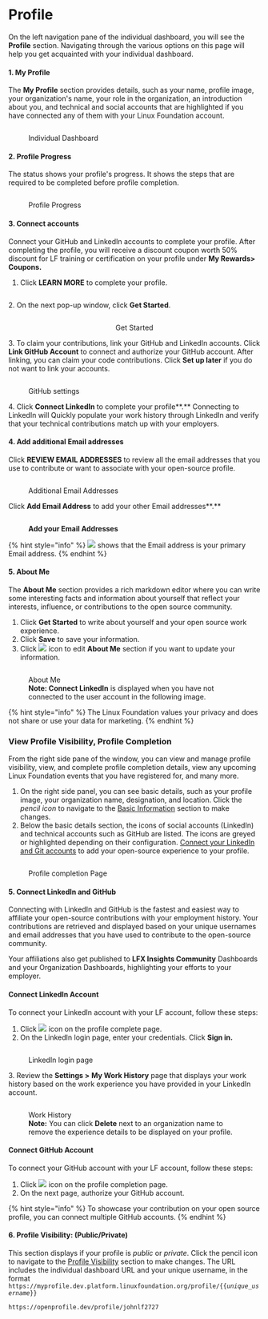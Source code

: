 # Profile

On the left navigation pane of the individual dashboard, you will see the **Profile** section.  Navigating through the various options on this page will help you get acquainted with your individual dashboard.

#### 1. My Profile

The **My Profile** section provides details, such as your name, profile image, your organization's name, your role in the organization, an introduction about you, and technical and social accounts that are highlighted if you have connected any of them with your Linux Foundation account.

<figure><img src="../../.gitbook/assets/2023-09-13_20h43_32.png" alt=""><figcaption><p>Individual Dashboard</p></figcaption></figure>

#### 2. Profile Progress

The status shows your profile's progress. It shows the steps that are required to be completed before profile completion.

<figure><img src="../../.gitbook/assets/2023-09-13_12h59_59.png" alt=""><figcaption><p>Profile Progress</p></figcaption></figure>

#### 3. Connect accounts

Connect your GitHub and LinkedIn accounts to complete your profile. After completing the profile, you will receive a discount coupon worth 50% discount for LF training or certification on your profile under **My Rewards> Coupons.**

1. Click **LEARN MORE** to complete your profile.

<figure><img src="../../.gitbook/assets/Learn more (1).PNG" alt=""><figcaption></figcaption></figure>

&#x20;2\. On the next pop-up window, click **Get Started**.

<div align="center">

<figure><img src="../../.gitbook/assets/Get Started.PNG" alt=""><figcaption><p>Get Started</p></figcaption></figure>

</div>

3\. To claim your contributions, link your GitHub and LinkedIn accounts. Click **Link GitHub Account** to connect and authorize your GitHub account. After linking, you can claim your code contributions. Click **Set up later** if you do not want to link your accounts.

<figure><img src="../../.gitbook/assets/Github_contribution.PNG" alt=""><figcaption><p>GitHub settings</p></figcaption></figure>

4\. Click **Connect LinkedIn** to complete your profile**.** Connecting to LinkedIn will Quickly populate your work history through LinkedIn and verify that your technical contributions match up with your employers.

#### 4. Add additional Email addresses

Click **REVIEW EMAIL ADDRESSES** to review all the email addresses that you use to contribute or want to associate with your open-source profile.

<figure><img src="../../.gitbook/assets/additional mails.PNG" alt=""><figcaption><p>Additional Email Addresses</p></figcaption></figure>

Click **Add Email Address** to add your other Email addresses**.**

<figure><img src="../../.gitbook/assets/review your email.png" alt=""><figcaption><p><strong>Add your Email Addresses</strong></p></figcaption></figure>

{% hint style="info" %}
![](<../../.gitbook/assets/image (34).png>) shows that the Email address is your primary Email address.
{% endhint %}

#### 5. About Me

The **About Me** section provides a rich markdown editor where you can write some interesting facts and information about yourself that reflect your interests, influence, or contributions to the open source community.

1. Click **Get Started** to write about yourself and your open source work experience.
2. Click **Save** to save your information.
3. Click ![](../../.gitbook/assets/pencil.PNG) icon to edit **About Me** section if you want to update your information.

<figure><img src="../../.gitbook/assets/2023-09-13_20h46_52.png" alt=""><figcaption><p>About Me<br><strong>Note: Connect LinkedIn</strong> is displayed when you have not connected to the user account in the following image.</p></figcaption></figure>



{% hint style="info" %}
The Linux Foundation values your privacy and does not share or use your data for marketing.
{% endhint %}

### View Profile Visibility, Profile Completion

From the right side pane of the window, you can view and manage profile visibility, view, and complete profile completion details, view any upcoming Linux Foundation events that you have registered for, and many more.

1. On the right side panel, you can see basic details, such as your profile image, your organization name, designation, and location. Click the _pencil icon_ to navigate to the [Basic Information](../settings/update-profile-information.md#update-basic-information) section to make changes.
2. Below the basic details section, the icons of social accounts (LinkedIn) and technical accounts such as GitHub are listed. The icons are greyed or highlighted depending on their configuration. [Connect your LinkedIn and Git accounts](./#connect-or-disconnect-accounts) to add your open-source experience to your profile.

<figure><img src="../../.gitbook/assets/profile visibility and profile completion (1).png" alt=""><figcaption><p>Profile completion Page</p></figcaption></figure>

#### 5. Connect LinkedIn and GitHub

Connecting with LinkedIn and GitHub is the fastest and easiest way to affiliate your open-source contributions with your employment history. Your contributions are retrieved and displayed based on your unique usernames and email addresses that you have used to contribute to the open-source community.

Your affiliations also get published to **LFX Insights Community** Dashboards and your Organization Dashboards, highlighting your efforts to your employer.

#### Connect LinkedIn Account

To connect your LinkedIn account with your LF account, follow these steps:

1. Click ![](<../../.gitbook/assets/image (38).png>) icon on the profile complete page.
2. On the LinkedIn login page, enter your credentials. Click **Sign in.**

<figure><img src="../../.gitbook/assets/linkedIn sign in.PNG" alt=""><figcaption><p>LinkedIn login page </p></figcaption></figure>

3\. Review the **Settings >** **My Work History** page that displays your work history based on the work experience you have provided in your LinkedIn account.

<figure><img src="../../.gitbook/assets/2023-09-13_20h53_54.png" alt=""><figcaption><p>Work History<br><strong>Note:</strong> You can click <strong>Delete</strong> next to an organization name to remove the experience details to be displayed on your profile.</p></figcaption></figure>

#### Connect GitHub Account

To connect your GitHub account with your LF account, follow these steps:

1. Click ![](<../../.gitbook/assets/image (48).png>) icon on the profile completion page.
2. On the next page, authorize your GitHub account.

{% hint style="info" %}
To showcase your contribution on your open source profile, you can connect multiple GitHub accounts.
{% endhint %}

#### 6. Profile Visibility: (Public/Private)

This section displays if your profile is _public_ or _private_. Click the pencil icon to navigate to the [Profile Visibility](../settings/manage-profile-visibility.md#to-manage-profile-visibility) section to make changes. The URL includes the individual dashboard URL and your unique username, in the format `https://myprofile.dev.platform.linuxfoundation.org/profile/{{`_`unique_username`_`}}`

```
https://openprofile.dev/profile/johnlf2727
```
